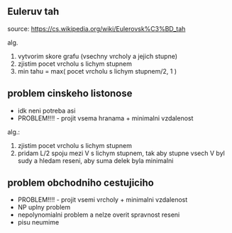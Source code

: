 ## Euleruv tah

source: https://cs.wikipedia.org/wiki/Eulerovsk%C3%BD_tah

alg.
1) vytvorim skore grafu (vsechny vrcholy a jejich stupne)
2) zjistim pocet vrcholu s lichym stupnem
3) min tahu = max( pocet vrcholu s lichym stupnem/2, 1 )

## problem cinskeho listonose
- idk neni potreba asi
- PROBLEM!!!! - projit vsema hranama + minimalni vzdalenost

alg.:

1) zjistim pocet vrcholu s lichym stupnem
2) pridam L/2 spoju mezi V s lichym stupnem, tak aby stupne vsech V byl sudy 
a hledam reseni, aby suma delek byla minimalni

## problem obchodniho cestujiciho
- PROBLEM!!!! - projit vsemi vrcholy + minimalni vzdalenost
- NP uplny problem
- nepolynomialni problem a nelze overit spravnost reseni
- pisu neumime
